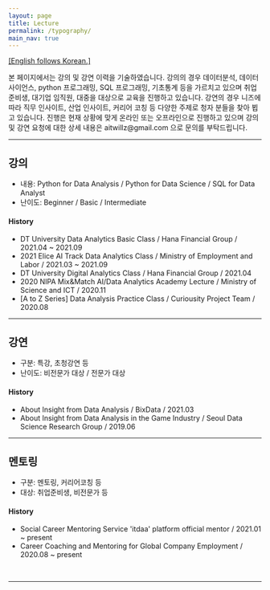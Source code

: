 ```yaml
---
layout: page
title: Lecture
permalink: /typography/
main_nav: true
---
```


<U>[English follows Korean.]</U>

<p>본 페이지에서는 강의 및 강연 이력을 기술하였습니다. 강의의 경우 데이터분석, 데이터사이언스, python 프로그래밍, SQL 프로그래밍, 기초통계 등을 가르치고 있으며 취업준비생, 대기업 임직원, 대중을 대상으로 교육을 진행하고 있습니다. 강연의 경우 니즈에 따라 직무 인사이트, 산업 인사이트, 커리어 코칭 등 다양한 주제로 청자 분들을 찾아 뵙고 있습니다. 진행은 현재 상황에 맞게 온라인 또는 오프라인으로 진행하고 있으며 강의 및 강연 요청에 대한 상세 내용은 aitwillz@gmail.com 으로 문의를 부탁드립니다. </p>

<hr>

<h2 id="list_types">강의</h2>
  <ul>
    <li>내용: Python for Data Analysis / Python for Data Science / SQL for Data Analyst</li>
    <li>난이도: Beginner / Basic / Intermediate</li>
  </ul>

  <h4>History</h4>
  <ul>
    <li>
      DT University Data Analytics Basic Class / Hana Financial Group / 2021.04 ~ 2021.09
    </li>
    <li>
      2021 Elice AI Track Data Analytics Class / Ministry of Employment and Labor / 2021.03 ~ 2021.09
    </li>
    <li>
      DT University Digital Analytics Class / Hana Financial Group / 2021.04
    </li>
    <li>
      2020 NIPA Mix&Match AI/Data Analytics Academy Lecture / Ministry of Science and ICT / 2020.11
    </li>
    <li>
      [A to Z Series] Data Analysis Practice Class / Curiousity Project Team / 2020.08
    </li>
  </ul>


<hr>


<h2 id="list_types">강연</h2>

  <ul>
    <li>구분: 특강, 초청강연 등</li>
    <li>난이도: 비전문가 대상 / 전문가 대상</li>
  </ul>


  <h4>History</h4>
  <ul>
    <li>
      About Insight from Data Analysis / BixData / 2021.03
    </li>
    <li>
      About Insight from Data Analysis in the Game Industry / Seoul Data Science Research Group / 2019.06
    </li>
  </ul>

<hr>


<h2 id="list_types">멘토링</h2>

  <ul>
    <li>구분: 멘토링, 커리어코칭 등</li>
    <li>대상: 취업준비생, 비전문가 등</li>
  </ul>


  <h4>History</h4>
  <ul>
    <li>
      Social Career Mentoring Service 'itdaa' platform official mentor / 2021.01 ~ present
    </li>
    <li>
      Career Coaching and Mentoring for Global Company Employment / 2020.08 ~ present
    </li>
  </ul>

<br>
<hr>





<!-- 


<p>The purpose of this HTML is to help determine what default settings are with Bitters and to make sure that all possible HTML Elements are included in this HTML so as to not miss any possible Elements when designing a site.</p>

<hr>

<h1 id="headings">Headings</h1>

<h1>h1. Heading</h1>
<h2>h2. Heading</h2>
<h3>h3. Heading</h3>
<h4>h4. Heading</h4>
<h5>h5. Heading</h5>
<h6>h6. Heading</h6>

<hr>

<h1 id="paragraph">Paragraph</h1>

<p>Lorem ipsum dolor sit amet, <a href="#" title="test link">test link</a> adipiscing elit. Nullam dignissim convallis est. Quisque aliquam. Donec faucibus. Nunc iaculis suscipit dui. Nam sit amet sem. Aliquam libero nisi, imperdiet at, tincidunt nec, gravida vehicula, nisl. Praesent mattis, massa quis luctus fermentum, turpis mi volutpat justo, eu volutpat enim diam eget metus. Maecenas ornare tortor. Donec sed tellus eget sapien fringilla nonummy. Mauris a ante. Suspendisse quam sem, consequat at, commodo vitae, feugiat in, nunc. Morbi imperdiet augue quis tellus.</p>

<p>Lorem ipsum dolor sit amet, <em>emphasis</em> consectetuer adipiscing elit. Nullam dignissim convallis est. Quisque aliquam. Donec faucibus. Nunc iaculis suscipit dui. Nam sit amet sem. Aliquam libero nisi, imperdiet at, tincidunt nec, gravida vehicula, nisl. Praesent mattis, massa quis luctus fermentum, turpis mi volutpat justo, eu volutpat enim diam eget metus. Maecenas ornare tortor. Donec sed tellus eget sapien fringilla nonummy. Mauris a ante. Suspendisse quam sem, consequat at, commodo vitae, feugiat in, nunc. Morbi imperdiet augue quis tellus.</p>

<hr>

<h1 id="list_types">List Types</h1>

<p>Lists are unstyled by defualt. To restore the original styling, add the <code>.default</code> class</p>

<h3>Definition List</h3>
<dl>
  <dt>Definition List Title</dt>
  <dd>This is a definition list division.</dd>
</dl>

<h3>Ordered List</h3>
<ol>
  <li>List Item 1</li>
  <li>List Item 2</li>
  <li>List Item 3</li>
</ol>

<h3>Unordered List</h3>
<ul>
  <li>List Item 1</li>
  <li>List Item 2</li>
  <li>List Item 3</li>
</ul>

<h3>Ordered List with <code>.default</code> class</h3>
<ol class="default">
  <li>List Item 1</li>
  <li>List Item 2</li>
  <li>List Item 3</li>
</ol>

<h3>Unordered List with <code>.default</code> class</h3>
<ul class="default">
  <li>List Item 1</li>
  <li>List Item 2</li>
  <li>List Item 3</li>
</ul>

<hr>

<h1 id="form_elements">Fieldsets and Form Elements</h1>

<fieldset>
  <p>Lorem ipsum dolor sit amet, consectetuer adipiscing elit. Nullam dignissim convallis est. Quisque aliquam. Donec faucibus. Nunc iaculis suscipit dui. Nam sit amet sem. Aliquam libero nisi, imperdiet at, tincidunt nec, gravida vehicula, nisl. Praesent mattis, massa quis luctus fermentum, turpis mi volutpat justo, eu volutpat enim diam eget metus.</p>

  <form>
    <h2>Form Element</h2>

    <p>Lorem ipsum dolor sit amet, consectetuer adipiscing elit. Nullam dignissim convallis est. Quisque aliquam. Donec faucibus. Nunc iaculis suscipit dui.</p>

    <p><label for="text_field">Text Field:</label>
      <input type="text" id="text_field" /></p>

    <p><label for="text_area">Text Area:</label>
      <textarea id="text_area"></textarea></p>

    <p><label for="select_element">Select Element:</label>
      <select name="select_element">
        <optgroup label="Option Group 1">
          <option value="1">Option 1</option>
          <option value="2">Option 2</option>
          <option value="3">Option 3</option>
        </optgroup>
        <optgroup label="Option Group 2">
          <option value="1">Option 1</option>
          <option value="2">Option 2</option>
          <option value="3">Option 3</option>
        </optgroup>
    </select></p>

    <p><label for="radio_buttons">Radio Buttons:</label>
      <label>
        <input type="radio" class="radio" name="radio_button" value="radio_1" /> Radio 1
      </label>
      <label>
        <input type="radio" class="radio" name="radio_button" value="radio_2" /> Radio 2
      </label>
      <label>
        <input type="radio" class="radio" name="radio_button" value="radio_3" /> Radio 3
      </label>
    </p>

    <p><label for="checkboxes">Checkboxes:</label>
      <label>
        <input type="checkbox" class="checkbox" name="checkboxes" value="check_1" /> Checkbox 1
      </label>
      <label>
        <input type="checkbox" class="checkbox" name="checkboxes" value="check_2" /> Checkbox 2
      </label>
      <label>
        <input type="checkbox" class="checkbox" name="checkboxes" value="check_3" /> Checkbox 3
      </label>
    </p>

    <p><label for="password">Password:</label>
      <input type="password" class="password" name="password" />
    </p>

    <p><label for="file">File Input:</label>
      <input type="file" class="file" name="file" />
    </p>


    <p><input type="submit" value="Submit" /></p>
  </form>
</fieldset>

<hr>

<h1 id="tables">Tables</h1>

<table cellspacing="0" cellpadding="0">
  <tr>
    <th>Table Header 1</th><th>Table Header 2</th><th>Table Header 3</th>
  </tr>
  <tr>
    <td>Division 1</td><td>Division 2</td><td>Division 3</td>
  </tr>
  <tr class="even">
    <td>Division 1</td><td>Division 2</td><td>Division 3</td>
  </tr>
  <tr>
    <td>Division 1</td><td>Division 2</td><td>Division 3</td>
  </tr>
</table>
</div>




-->


